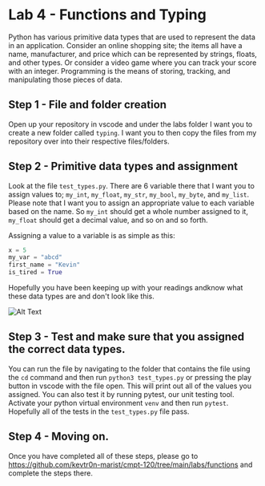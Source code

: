 # Lab 4 - Functions and Typing

Python has various primitive data types that are used to represent the data in an application. Consider an online shopping site; the items all have a name, manufacturer, and price which can be represented by strings, floats, and other types. Or consider a video game where you can track your score with an integer. Programming is the means of storing, tracking, and manipulating those pieces of data.

## Step 1 - File and folder creation

Open up your repository in vscode and under the labs folder I want you to create a new folder called `typing`. I want you to then copy the files from my repository over into their respective files/folders.

## Step 2 - Primitive data types and assignment

Look at the file `test_types.py`. There are 6 variable there that I want you to assign values to; `my_int`, `my_float`, `my_str`, `my_bool`, `my_byte`, and `my_list`. Please note that I want you to assign an appropriate value to each variable based on the name. So `my_int` should get a whole number assigned to it, `my_float` should get a decimal value, and so on and so forth.

Assigning a value to a variable is as simple as this:

```py
x = 5
my_var = "abcd"
first_name = "Kevin"
is_tired = True
```

Hopefully you have been keeping up with your readings andknow what these data types are and don't look like this.

![Alt Text](https://i.imgur.com/pnzJTq3.gif)

## Step 3 - Test and make sure that you assigned the correct data types.

You can run the file by navigating to the folder that contains the file using the `cd` command and then run `python3 test_types.py` or pressing the play button in vscode with the file open. This will print out all of the values you assigned. You can also test it by running pytest, our unit testing tool. Activate your python virtual environment `venv` and then run `pytest`. Hopefully all of the tests in the `test_types.py` file pass.

## Step 4 - Moving on.

Once you have completed all of these steps, please go to https://github.com/kevtr0n-marist/cmpt-120/tree/main/labs/functions and complete the steps there.
